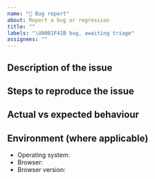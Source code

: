 ```yaml
---
name: "🐛 Bug report"
about: Report a bug or regression
title: ""
labels: "\U0001F41B bug, awaiting triage"
assignees: ""
---
```


<!--
    Please fill in as much of the template below as you’re able to. If you're unsure whether the issue already exists or how to fill in the template, open an issue anyway. Our team will help you to complete the rest.

    Your issue might already exist. If so, add a comment to the existing issue instead of creating a new one. You can find existing issues here: https://github.com/nhsuk/nhsapp-frontend/issues
-->

## Description of the issue

<!-- A clear and concise summary of what the bug is. -->

## Steps to reproduce the issue

<!-- How can we reproduce this issue? If you think it will be helpful, please provide a small code snippet and/or screenshots. -->

## Actual vs expected behaviour

<!-- What is happening vs what would you expect to happen instead? -->

## Environment (where applicable)

<!-- Details of your operating system, browser and the version of NHSApp Frontend you’re using may help us to reproduce your issue. -->

- Operating system:
- Browser:
- Browser version: